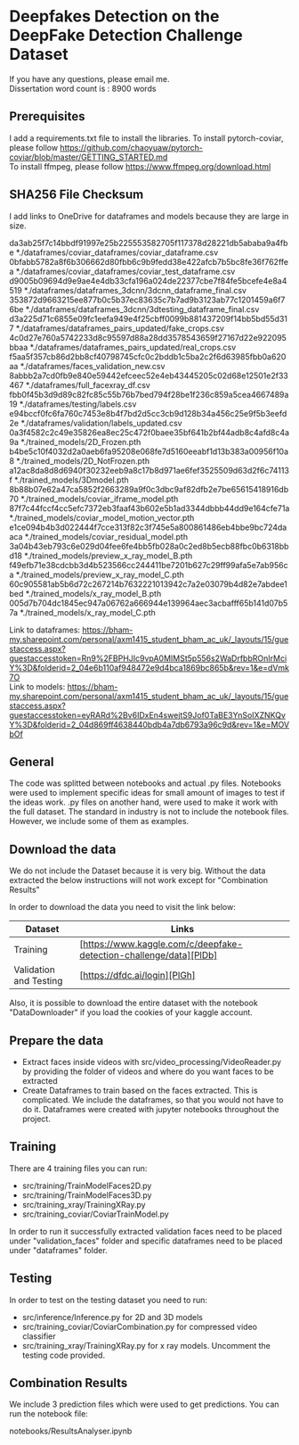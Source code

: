 # Deepfakes Detection on the DeepFake Detection Challenge Dataset

If you have any questions, please email me.<br/>
Dissertation word count is : 8900 words

## Prerequisites

I add a requirements.txt file to install the libraries.
To install pytorch-coviar, please follow https://github.com/chaoyuaw/pytorch-coviar/blob/master/GETTING_STARTED.md<br/>
To install ffmpeg, please follow https://www.ffmpeg.org/download.html

## SHA256 File Checksum

I add links to OneDrive for dataframes and models because they are large in size.

da3ab25f7c14bbdf91997e25b225553582705f117378d28221db5ababa9a4fbe *./dataframes/coviar_dataframes/coviar_dataframe.csv
0bfabb5782a8f6b306662d80fbb6c9b9fedd38e422afcb7b5bc8fe36f762ffea *./dataframes/coviar_dataframes/coviar_test_dataframe.csv
d9005b09694d9e9ae4e4db33cfa196a024de22377cbe7f84fe5bcefe4e8a4519 *./dataframes/dataframes_3dcnn/3dcnn_dataframe_final.csv
353872d9663215ee877b0c5b37ec83635c7b7ad9b3123ab77c1201459a6f76be *./dataframes/dataframes_3dcnn/3dtesting_dataframe_final.csv
d3a225d71c6855e09fc1eefa949e4f25cbff0099b881437209f14bb5bd55d317 *./dataframes/dataframes_pairs_updated/fake_crops.csv
4c0d27e760a5742233d8c95597d88a28dd3578543659f27167d22e922095bbaa *./dataframes/dataframes_pairs_updated/real_crops.csv
f5aa5f357cb86d2bb8cf40798745cfc0c2bddb1c5ba2c2f6d63985fbb0a620aa *./dataframes/faces_validation_new.csv
8abbb2a7cd0fb9e840e59442efceec52e4eb43445205c02d68e12501e2f33467 *./dataframes/full_facexray_df.csv
fbb0f45b3d9d89c82fc85c55b76b7bed794f28be1f236c859a5cea4667489a19 *./dataframes/testing/labels.csv
e94bccf0fc6fa760c7453e8b4f7bd2d5cc3cb9d128b34a456c25e9f5b3eefd2e *./dataframes/validation/labels_updated.csv
0a3f4582c2c49e35826ea8ec25c472f0baee35bf641b2bf44adb8c4afd8c4a9a *./trained_models/2D_Frozen.pth
b4be5c10f4032d2a0aeb6fa95208e068fe7d5160eeabf1d13b383a00956f10a8 *./trained_models/2D_NotFrozen.pth
a12ac8da8d8d6940f30232eeb9a8c17b8d971ae6fef3525509d63d2f6c74113f *./trained_models/3Dmodel.pth
8b88b07e62a47ca5852f2663289a9f0c3dbc9af82dfb2e7be65615418916db70 *./trained_models/coviar_iframe_model.pth
87f7c44fccf4cc5efc7372eb3faaf43b602e5b1ad3344dbbb44dd9e164cfe71a *./trained_models/coviar_model_motion_vector.pth
e1ce094b4b3d022444f7cce313f82c3f745e5a800861486eb4bbe9bc724daaca *./trained_models/coviar_residual_model.pth
3a04b43eb793c6e029d04fee6fe4bb5fb028a0c2ed8b5ecb88fbc0b6318bbd18 *./trained_models/preview_x_ray_model_B.pth
f49efb71e38cdcbb3d4b523566cc244411be7201b627c29ff99afa5e7ab956ca *./trained_models/preview_x_ray_model_C.pth
60c905581ab5b6d72c267214b7632221013942c7a2e03079b4d82e7abdee1bed *./trained_models/x_ray_model_B.pth
005d7b704dc1845ec947a06762a666944e139964aec3acbafff65b141d07b57a *./trained_models/x_ray_model_C.pth

Link to dataframes:  https://bham-my.sharepoint.com/personal/axm1415_student_bham_ac_uk/_layouts/15/guestaccess.aspx?guestaccesstoken=Rn9%2FBPHJIc9vpA0MIMSt5p556s2WaDrfbbROnIrMciY%3D&folderid=2_04e6b110af948472e9d4bca1869bc865b&rev=1&e=dVmk7O<br/>
Link to models: https://bham-my.sharepoint.com/personal/axm1415_student_bham_ac_uk/_layouts/15/guestaccess.aspx?guestaccesstoken=eyRARd%2Bv6IDxEn4swejtS9Jof0TaBE3YnSoIXZNKQvY%3D&folderid=2_04d869ff4638440bdb4a7db6793a96c9d&rev=1&e=MOVbOf

## General

The code was splitted between notebooks and actual .py files. Notebooks were used to implement specific ideas for small amount of images to test if the ideas work. .py files on another hand, were used to make it work with the full dataset.
The standard in industry is not to include the notebook files. However, we include some of them as examples.

## Download the data
We do not include the Dataset because it is very big. Without the data extracted the below instructions will not work except for "Combination Results"

In order to download the data you need to visit the link below:

| Dataset | Links |
| ------ | ------ |
| Training | [https://www.kaggle.com/c/deepfake-detection-challenge/data][PlDb] |
| Validation and Testing | [https://dfdc.ai/login][PlGh] |

Also, it is possible to download the entire dataset with the notebook "DataDownloader" if you load the cookies of your kaggle account.


## Prepare the data

  - Extract faces inside videos with src/video_processing/VideoReader.py by providing the folder of videos and where do you want faces to be extracted
  - Create Dataframes to train based on the faces extracted. This is complicated. We include the dataframes, so that you would not have to do it. Dataframes were created with jupyter notebooks throughout the project.

  
## Training

There are 4 training files you can run:

  - src/training/TrainModelFaces2D.py
  - src/training/TrainModelFaces3D.py
  - src/training_xray/TrainingXRay.py
  - src/training_coviar/CoviarTrainModel.py
  
In order to run it successfully extracted validation faces need to be placed under "validation_faces" folder and specific dataframes need to be placed under "dataframes" folder.

## Testing

In order to test on the testing dataset you need to run:

  - src/inference/Inference.py for 2D and 3D models
  - src/training_coviar/CoviarCombination.py for compressed video classifier
  - src/training_xray/TrainingXRay.py for x ray models. Uncomment the testing code provided.


## Combination Results

We include 3 prediction files which were used to get predictions. You can run the notebook file:

notebooks/ResultsAnalyser.ipynb



